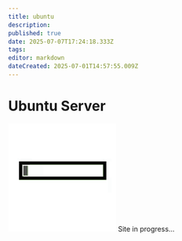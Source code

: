 ```yaml
---
title: ubuntu
description: 
published: true
date: 2025-07-07T17:24:18.333Z
tags: 
editor: markdown
dateCreated: 2025-07-01T14:57:55.009Z
---
```


# Ubuntu Server

![loading-progress-bar.gif](/general/loading-progress-bar.gif)
Site in progress...

<!--
ubunut-srv-01
username: leif
password: #A....

Everything default
Addition: Installed OpenSSH server, no other services (that are suggested)
-->